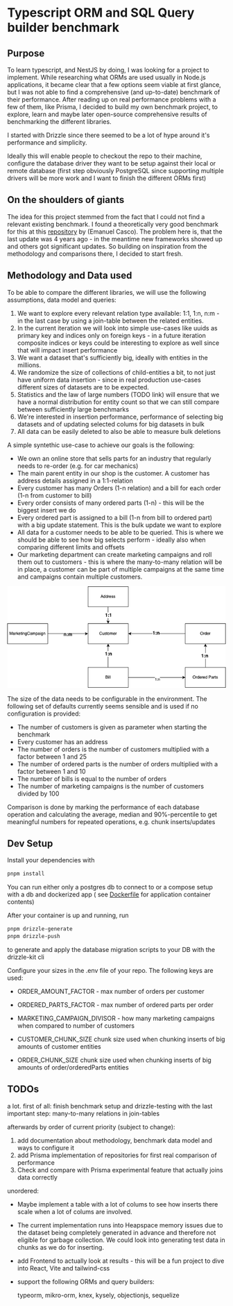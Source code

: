 # Typescript ORM and SQL Query builder benchmark

## Purpose
To learn typescript, and NestJS by doing, I was looking for a project to implement. While researching what ORMs are used usually in Node.js applications, it became clear that a few options seem viable at first glance, but I was not able to find a comprehensive (and up-to-date) benchmark of their performance. After reading up on real performance problems with a few of them, like Prisma, I decided to build my own benchmark project, to explore, learn and maybe later open-source comprehensive results of benchmarking the different libraries.

I started with Drizzle since there seemed to be a lot of hype around it's performance and simplicity.

Ideally this will enable people to checkout the repo to their machine, configure the database driver they want to be setup against their local or remote database (first step obviously PostgreSQL since supporting multiple drivers will be more work and I want to finish the different ORMs first)

## On the shoulders of giants

The idea for this project stemmed from the fact that I could not find a relevant existing benchmark.
I found a theoretically very good benchmark for this at this [repository](https://github.com/emanuelcasco/typescript-orm-benchmark) by (Emanuel Casco). The problem here is, that the last update was 4 years ago - in the meantime new frameworks showed up and others got significant updates. 
So building on inspiration from the methodology and comparisons there, I decided to start fresh.

## Methodology and Data used

To be able to compare the different libraries, we will use the following assumptions, data model and queries:

1. We want to explore every relevant relation type available: 1:1, 1:n, n:m - in the last case by using a join-table between the related entities.
2. In the current iteration we will look into simple use-cases like uuids as primary key and indices only on foreign keys - in a future iteration composite indices or keys could be interesting to explore as well since that will impact insert performance
3. We want a dataset that's sufficiently big, ideally with entities in the millions.
4. We randomize the size of collections of child-entities a bit, to not just have uniform data insertion - since in real production use-cases different sizes of datasets are to be expected.
5. Statistics and the law of large numbers (TODO link) will ensure that we have a normal distribution for entity count so that we can still compare between sufficiently large benchmarks
6. We're interested in insertion performance, performance of selecting big datasets and of updating selected colums for big datasets in bulk
7. All data can be easily deleted to also be able to measure bulk deletions

A simple syntethic use-case to achieve our goals is the following:
* We own an online store that sells parts for an industry that regularly needs to re-order (e.g. for car mechanics)
* The main parent entity in our shop is the customer. A customer has address details assigned in a 1:1-relation
* Every customer has many Orders (1-n relation) and a bill for each order (1-n from customer to bill)
* Every order consists of many ordered parts (1-n) - this will be the biggest insert we do
* Every ordered part is assigned to a bill (1-n from bill to ordered part) with a big update statement. This is the bulk update we want to explore
* All data for a customer needs to be able to be queried. This is where we should be able to see how big selects perform - ideally also when comparing different limits and offsets
* Our marketing department can create marketing campaigns and roll them out to customers - this is where the many-to-many relation will be in place, a customer can be part of multiple campaigns at the same time and campaigns contain multiple customers.

![Data model](doc/data_model.png)

The size of the data needs to be configurable in the environment. The following set of defaults currently seems sensible and is used if no configuration is provided:

* The number of customers is given as parameter when starting the benchmark
* Every customer has an address
* The number of orders is the number of customers multiplied with a factor between 1 and 25
* The number of ordered parts is the number of orders multiplied with a factor between 1 and 10
* The number of bills is equal to the number of orders
* The number of marketing campaigns is the number of customers divided by 100


Comparison is done by marking the performance of each database operation and calculating the average, median and 90%-percentile to get meaningful numbers for repeated operations, e.g. chunk inserts/updates

## Dev Setup

Install your dependencies with

```bash
pnpm install
```

You can run either only a postgres db to connect to or a compose setup with a db and dockerized app (
see [Dockerfile](docker/Dockerfile-ts-orm-benchmark) for application container contents)

After your container is up and running, run

```bash
pnpm drizzle-generate
pnpm drizzle-push
```

to generate and apply the database migration scripts to your DB with the drizzle-kit cli

Configure your sizes in the .env file of your repo. The following keys are used:
* ORDER_AMOUNT_FACTOR - max number of orders per customer
* ORDERED_PARTS_FACTOR - max number of ordered parts per order
* MARKETING_CAMPAIGN_DIVISOR - how many marketing campaigns when compared to number of customers

* CUSTOMER_CHUNK_SIZE chunk size used when chunking inserts of big amounts of customer entities
* ORDER_CHUNK_SIZE chunk size used when chunking inserts of big amounts of order/orderedParts entities


## TODOs

a lot. 
first of all: finish benchmark setup and drizzle-testing with the last important step: many-to-many relations in join-tables

afterwards by order of current priority (subject to change):
1. add documentation about methodology, benchmark data model and ways to configure it
2. add Prisma implementation of repositories for first real comparison of performance
3. Check and compare with Prisma experimental feature that actually joins data correctly

unordered:
* Maybe implement a table with a lot of colums to see how inserts there scale when a lot of colums are involved.
* The current implementation runs into Heapspace memory issues due to the dataset being completely generated in advance and therefore not eligible for garbage collection. We could look into generating test data in chunks as we do for inserting.
* add Frontend to actually look at results - this will be a fun project to dive into React, Vite and tailwind-css
* support the following ORMs and query builders:

  typeorm,
  mikro-orm,
  knex,
  kysely,
  objectionjs,
  sequelize
